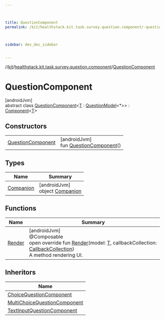 ```yaml
---



title: QuestionComponent
permalink: /kit/healthstack.kit.task.survey.question.component/-question-component/index.html



sidebar: dev_doc_sidebar


---
```




//[kit](/kit.html)/[healthstack.kit.task.survey.question.component](../index.html)/[QuestionComponent](index.html)



# QuestionComponent



[androidJvm]\
abstract class [QuestionComponent](index.html)&lt;[T](index.html) : [QuestionModel](../../healthstack.kit.task.survey.question.model/-question-model/index.html)&lt;*&gt;&gt; : [Component](../-component/index.html)&lt;[T](index.html)&gt;



## Constructors


| | |
|---|---|
| [QuestionComponent](-question-component.html) | [androidJvm]<br>fun [QuestionComponent](-question-component.html)() |


## Types


| Name | Summary |
|---|---|
| [Companion](-companion/index.html) | [androidJvm]<br>object [Companion](-companion/index.html) |


## Functions


| Name | Summary |
|---|---|
| [Render](-render.html) | [androidJvm]<br>@Composable<br>open override fun [Render](-render.html)(model: [T](index.html), callbackCollection: [CallbackCollection](../../healthstack.kit.task.base/-callback-collection/index.html))<br>A method rendering UI. |


## Inheritors


| Name |
|---|
| [ChoiceQuestionComponent](../-choice-question-component/index.html) |
| [MultiChoiceQuestionComponent](../-multi-choice-question-component/index.html) |
| [TextInputQuestionComponent](../-text-input-question-component/index.html) |



